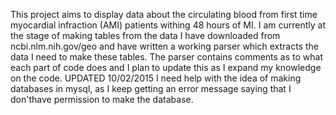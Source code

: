This project aims to display data about the circulating blood from first time myocardial infraction (AMI) patients withing 48 hours of MI. I am currently at the stage of making tables from the data I have downloaded from ncbi.nlm.nih.gov/geo and have written a working parser which extracts the data I need to make these tables. The parser contains comments as to what each part of code does and I plan to update this as I expand my knowledge on the code. UPDATED 10/02/2015
I need help with the idea of making databases in mysql, as I keep getting an error message saying that I don'thave permission to make the database. 

